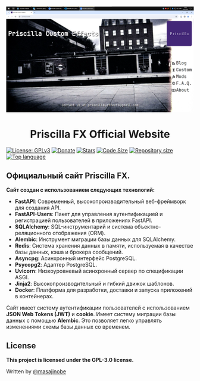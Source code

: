 <p align="center">
    <img src="pic.png" alt="pic"/>
</p>

<center>

# Priscilla FX Official Website

</center>

[![License: GPLv3](https://img.shields.io/badge/license-GPLv3-blue.svg?style=for-the-badge)](LICENSE "License")
[![Donate](https://img.shields.io/badge/_-Donate-red.svg?logo=githubsponsors&labelColor=555555&style=for-the-badge)](https://boosty.to/priscilla-custom-effects "Donate")
[![Stars](https://img.shields.io/github/stars/masajinobe-ef/priscillafx-website?color=fff&labelColor=0C0E0F&style=for-the-badge)](https://boosty.to/priscilla-custom-effects "Stars")
[![Code Size](https://img.shields.io/github/languages/code-size/masajinobe-ef/priscillafx-website.svg?style=for-the-badge)](https://github.com/masajinobe-ef/priscillafx-website "Code Size")
[![Repository size](https://img.shields.io/github/repo-size/masajinobe-ef/priscillafx-website.svg?style=for-the-badge)](https://github.com/masajinobe-ef/priscillafx-website "Repository size")
[![Top language](https://img.shields.io/github/languages/top/masajinobe-ef/priscillafx-website.svg?style=for-the-badge)](https://github.com/masajinobe-ef/priscillafx-website "Top language")

## Официальный сайт Priscilla FX.

**Сайт создан с использованием следующих технологий:**
- **FastAPI**: Современный, высокопроизводительный веб-фреймворк для создания API.
- **FastAPI-Users**: Пакет для управления аутентификацией и регистрацией пользователей в приложениях FastAPI.
- **SQLAlchemy**: SQL-инструментарий и система объектно-реляционного отображения (ORM).
- **Alembic**: Инструмент миграции базы данных для SQLAlchemy.
- **Redis**: Система хранения данных в памяти, используемая в качестве базы данных, кэша и брокера сообщений.
- **Asyncpg**: Асинхронный интерфейс PostgreSQL.
- **Psycopg2**: Адаптер PostgreSQL.
- **Uvicorn**: Низкоуровневый асинхронный сервер по спецификации ASGI.
- **Jinja2**: Высокопроизводительный и гибкий движок шаблонов.
- **Docker**: Платформа для разработки, доставки и запуска приложений в контейнерах.

Сайт имеет систему аутентификации пользователей с использованием **JSON Web Tokens (JWT)** и **cookie**.
Имеет систему миграции базы данных с помощью **Alembic**. Это позволяет легко управлять изменениями схемы базы данных со временем.

## License

**This project is licensed under the GPL-3.0 license.**

Written by [@masajinobe](https://github.com/masajinobe-ef)
